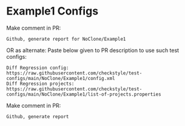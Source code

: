 # Example1 Configs
Make comment in PR:
```
Github, generate report for NoClone/Example1
```
OR as alternate:
Paste below given to PR description to use such test configs:
```
Diff Regression config: https://raw.githubusercontent.com/checkstyle/test-configs/main/NoClone/Example1/config.xml
Diff Regression projects: https://raw.githubusercontent.com/checkstyle/test-configs/main/NoClone/Example1/list-of-projects.properties
```
Make comment in PR:
```
Github, generate report
```
